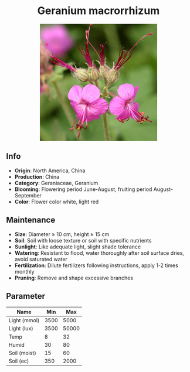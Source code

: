 <h1 align='center'>Geranium macrorrhizum</h1>
<p align="center">
    <img 
        align='center'
        width='320'
        src="../images/geranium macrorrhizum.png" 
        alt='Geranium macrorrhizum' />
</p>

## Info

 - **Origin**: North America, China
 - **Production**: China
 - **Category**: Geraniaceae, Geranium
 - **Blooming**: Flowering period June-August, fruiting period August-September
 - **Color**: Flower color white, light red

## Maintenance

 - **Size**: Diameter ≥ 10 cm, height ≥ 15 cm
 - **Soil**: Soil with loose texture or soil with specific nutrients
 - **Sunlight**: Like adequate light, slight shade tolerance
 - **Watering**: Resistant to flood, water thoroughly after soil surface dries, avoid saturated water
 - **Fertilization**: Dilute fertilizers following instructions, apply 1-2 times monthly
 - **Pruning**: Remove and shape excessive branches

## Parameter

| Name         | Min  | Max   |
|--------------|------|-------|
| Light (mmol) | 3500 | 5000  |
| Light (lux)  | 3500 | 50000 |
| Temp         | 8    | 32    |
| Humid        | 30   | 80    |
| Soil (moist) | 15   | 60    |
| Soil (ec)    | 350  | 2000  |